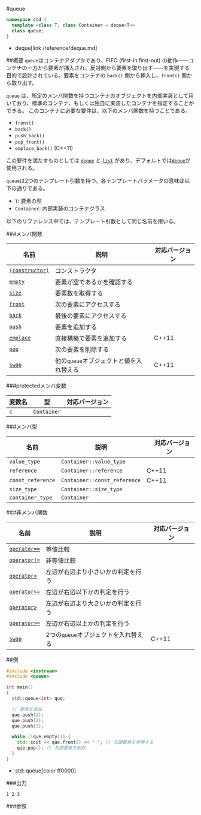 #queue
```cpp
namespace std {
  template <class T, class Container = deque<T>>
  class queue;
}
```
* deque[link /reference/deque.md]

##概要
`queue`はコンテナアダプタであり、FIFO (first-in first-out) の動作――コンテナの一方から要素が挿入され、反対側から要素を取り出す――を実現する目的で設計されている。要素をコンテナの `back()` 側から挿入し、`front()` 側から取り出す。 

`queue` は、所定のメンバ関数を持つコンテナのオブジェクトを内部実装として用いており、標準のコンテナ、もしくは独自に実装したコンテナを指定することができる。 
このコンテナに必要な要件は、以下のメンバ関数を持つことである。

- `front()`
- `back()`
- `push_back()`
- `pop_front()`
- `emplace_back()` (C++11)

この要件を満たすものとしては [`deque`](/reference/deque.md) と [`list`](/reference/list.md) があり、デフォルトでは[`deque`](/reference/deque.md)が使用される。 

`queue`は2つのテンプレート引数を持つ。各テンプレートパラメータの意味は以下の通りである。

- `T`: 要素の型
- `Container`: 内部実装のコンテナクラス

以下のリファレンス中では、テンプレート引数として同じ名前を用いる。


###メンバ関数

| 名前 | 説明 | 対応バージョン |
|-------------------------------------|-----------------------------------------|-------|
| [`(constructor)`](./queue/op_constructor.md) | コンストラクタ | |
| [`empty`](./queue/empty.md)         | 要素が空であるかを確認する | |
| [`size`](./queue/size.md)           | 要素数を取得する | |
| [`front`](./queue/front.md)         | 次の要素にアクセスする | |
| [`back`](./queue/back.md)           | 最後の要素にアクセスする | |
| [`push`](./queue/push.md)           | 要素を追加する | |
| [`emplace`](./queue/emplace.md)     | 直接構築で要素を追加する | C++11 |
| [`pop`](./queue/pop.md)             | 次の要素を削除する | |
| [`swap`](./queue/swap.md)           | 他の`queue`オブジェクトと値を入れ替える | C++11 |


###protectedメンバ変数

| 変数名 | 型 | 対応バージョン |
|-----|-------------|-------|
| `c` | `Container` | |


###メンバ型

| 名前 | 説明 |　対応バージョン |
|-------------------|------------------------------|-------|
| `value_type`      | `Container::value_type`      | |
| `reference`       | `Container::reference`       | C++11 |
| `const_reference` | `Container::const_reference` | C++11 |
| `size_type`       | `Container::size_type`       | |
| `container_type`  | `Container`                  | |


###非メンバ関数

| 名前                                        | 説明                                 | 対応バージョン |
|---------------------------------------------|--------------------------------------|----------------|
| [`operator==`](./queue/op_equal.md)         | 等値比較                             |                |
| [`operator!=`](./queue/op_not_equal.md)     | 非等値比較                           |                |
| [`operator<`](./queue/op_less.md)           | 左辺が右辺より小さいかの判定を行う   |                |
| [`operator<=`](./queue/op_less_equal.md)    | 左辺が右辺以下かの判定を行う         |                |
| [`operator>`](./queue/op_greater.md)        | 左辺が右辺より大きいかの判定を行う   |                |
| [`operator>=`](./queue/op_greater_equal.md) | 左辺が右辺以上かの判定を行う         |                |
| [`swap`](./queue/swap_free.md)              | 2つの`queue`オブジェクトを入れ替える | C++11          |


##例
```cpp
#include <iostream>
#include <queue>

int main()
{
  std::queue<int> que;

  // 要素を追加
  que.push(1);
  que.push(2);
  que.push(3);

  while (!que.empty()) {
    std::cout << que.front() << " "; // 先頭要素を参照する
    que.pop(); // 先頭要素を削除
  }
}
```
* std::queue[color ff0000]

###出力
```
1 2 3 
```

###参照


